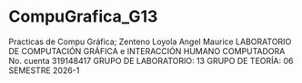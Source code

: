# CompuGrafica_G13
Practicas de Compu Gráfica;
  Zenteno Loyola Angel Maurice
    LABORATORIO DE COMPUTACIÓN GRÁFICA e INTERACCIÓN HUMANO COMPUTADORA
      No. cuenta 319148417
      GRUPO DE LABORATORIO: 13
        GRUPO DE TEORÍA: 06
          SEMESTRE 2026-1
            
